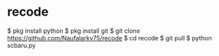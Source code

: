 # recode
$ pkg install python
$ pkg install git
$ git clone https://github.com/Naufalarky75/recode
$ cd recode
$ git pull
$ python scbaru.py
